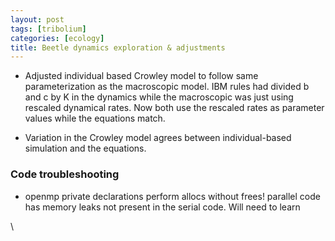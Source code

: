 ```yaml
---
layout: post
tags: [tribolium]
categories: [ecology]
title: Beetle dynamics exploration & adjustments
---
```







 








-   Adjusted individual based Crowley model to follow same
    parameterization as the macroscopic model. IBM rules had divided b
    and c by K in the dynamics while the macroscopic was just using
    rescaled dynamical rates. Now both use the rescaled rates as
    parameter values while the equations match.

-   Variation in the Crowley model agrees between individual-based
    simulation and the equations.

### Code troubleshooting

-   openmp private declarations perform allocs without frees! parallel
    code has memory leaks not present in the serial code. Will need to
    learn

\

